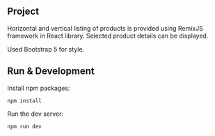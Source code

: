 ## Project
Horizontal and vertical listing of products is provided using RemixJS framework in React library. 
Selected product details can be displayed. 

Used Bootstrap 5 for style.

## Run & Development
Install npm packages:

```shellscript
npm install
```

Run the dev server:

```shellscript
npm run dev
```
